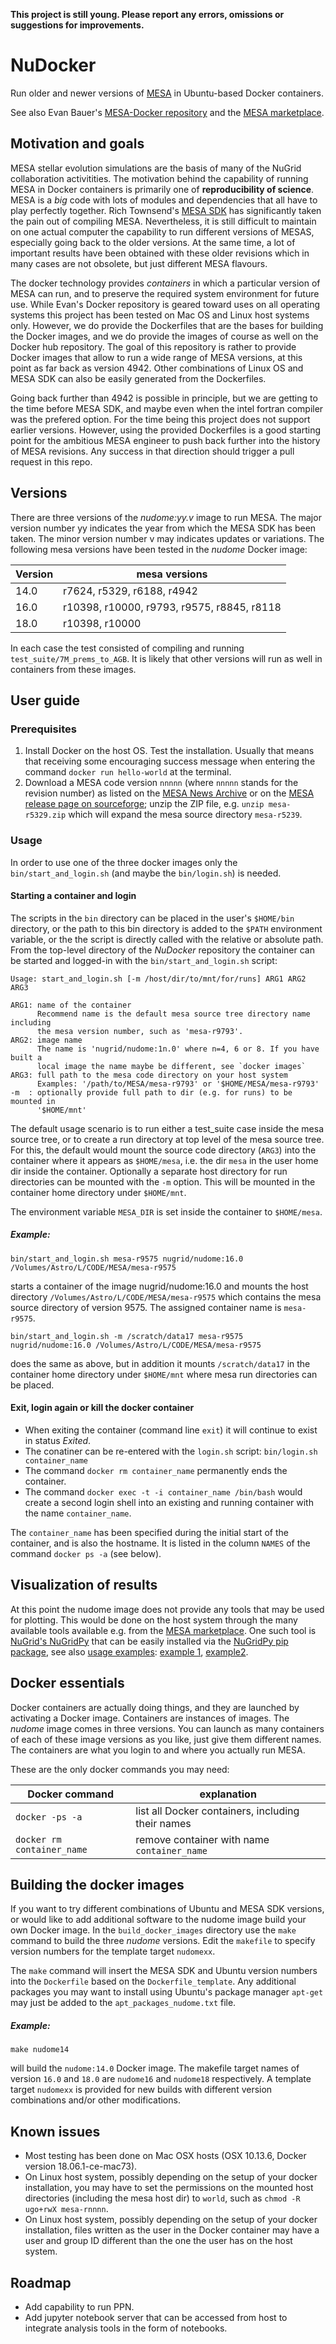 **This project is still young. Please report any errors, omissions or suggestions for improvements.**


# NuDocker
Run older and newer versions of [MESA](http://mesa.sourceforge.net) in Ubuntu-based Docker containers.

See also Evan Bauer's [MESA-Docker repository](https://github.com/evbauer/MESA-Docker) and the [MESA marketplace](http://www.mesastars.org).

## Motivation and goals
MESA stellar evolution simulations are the basis of many of the NuGrid collaboration activitities. The motivation behind the capability of running MESA in Docker containers is primarily one of **reproducibility of science**. MESA is a _big_ code with lots of modules and dependencies that all have to play perfectly together. Rich Townsend's [MESA SDK](http://www.astro.wisc.edu/~townsend/static.php?ref=mesasdk) has significantly taken the pain out of compiling MESA. Nevertheless, it is still difficult to maintain on one actual computer the capability to run different versions of MESAS, especially going back to the older versions. At the same time, a lot of important results have been obtained with these older revisions which in many cases are not obsolete, but just different MESA flavours. 

The docker technology provides _containers_ in which a particular version of MESA can run, and to preserve the required system environment for future use. While Evan's Docker repository is geared toward uses on all operating systems this project has been tested on Mac OS and Linux host systems only. However, we do provide the Dockerfiles that are the bases for building the Docker images, and we do provide the images of course as well on the Docker hub repository. The goal of this repository is rather to provide Docker images that allow to run a wide range of MESA versions, at this point as far back as version 4942. Other combinations of Linux OS and MESA SDK can also be easily generated from the Dockerfiles.

Going back further than 4942 is possible in principle, but we are getting to the time before MESA SDK, and maybe even when the intel fortran compiler was the prefered option. For the time being this project does not support earlier versions. However, using the provided Dockerfiles is a good starting point for the ambitious MESA engineer to push back further into the history of MESA revisions.  Any success in that direction should trigger a pull request in this repo. 

## Versions
There are three versions of the _nudome:yy.v_ image  to run MESA. The major version number yy indicates the year from which the MESA SDK has been taken. The minor version number v may indicates updates or variations. The following mesa versions have been tested in the _nudome_ Docker image:

Version | mesa versions
------|--------------
14.0 | r7624, r5329, r6188, r4942
16.0 | r10398, r10000, r9793, r9575, r8845, r8118
18.0 | r10398, r10000 
 
In each case the test consisted of compiling and running `test_suite/7M_prems_to_AGB`. It is likely that other versions will run as well in containers from these images.

## User guide

### Prerequisites
1. Install Docker on the host OS. Test the installation. Usually that means that receiving some encouraging success message when entering the command `docker run hello-world` at the terminal.
2. Download a MESA code version `nnnnn` (where `nnnnn` stands for the revision number) as listed on the [MESA News Archive](http://mesa.sourceforge.net/news.html) or on the [MESA release page on sourceforge](https://sourceforge.net/projects/mesa/files/releases); unzip the ZIP file, e.g. `unzip mesa-r5329.zip` which will expand the mesa source directory `mesa-r5239`.

### Usage
In order to use one of the three docker images only the `bin/start_and_login.sh` (and maybe the `bin/login.sh`) is needed. 

#### Starting a container and login

The scripts in the `bin` directory can be placed in the user's
`$HOME/bin` directory, or the path to this bin directory is added to
the `$PATH` environment variable, or the the script is directly called with 
the relative or absolute path. From the top-level directory of
the _NuDocker_ repository the container can be started and logged-in with the
`bin/start_and_login.sh` script:

```
Usage: start_and_login.sh [-m /host/dir/to/mnt/for/runs] ARG1 ARG2 ARG3

ARG1: name of the container 
      Recommend name is the default mesa source tree directory name including
      the mesa version number, such as 'mesa-r9793'.
ARG2: image name
      The name is 'nugrid/nudome:1n.0' where n=4, 6 or 8. If you have built a 
      local image the name maybe be different, see `docker images`
ARG3: full path to the mesa code directory on your host system
      Examples: '/path/to/MESA/mesa-r9793' or '$HOME/MESA/mesa-r9793'
-m  : optionally provide full path to dir (e.g. for runs) to be mounted in
      '$HOME/mnt'
```

The default usage scenario is to run either a test_suite case inside
the mesa source tree, or to create a run directory at top level of the
mesa source tree. For this, the default would mount the source code
directory (`ARG3`) into the container where it appears as `$HOME/mesa`,
i.e. the dir `mesa` in the user home dir inside the
container. Optionally a separate host directory for run directories
can be mounted with the `-m` option. This will be mounted in the
container home directory under `$HOME/mnt`.

The environment variable `MESA_DIR` is set inside the container to `$HOME/mesa`.

##### Example: 
```
bin/start_and_login.sh mesa-r9575 nugrid/nudome:16.0 /Volumes/Astro/L/CODE/MESA/mesa-r9575
```
starts a container of the image nugrid/nudome:16.0 and mounts the host directory `/Volumes/Astro/L/CODE/MESA/mesa-r9575` which contains the mesa source directory of version 9575. The assigned container name is `mesa-r9575`. 

```
bin/start_and_login.sh -m /scratch/data17 mesa-r9575 nugrid/nudome:16.0 /Volumes/Astro/L/CODE/MESA/mesa-r9575
```
does the same as above, but in addition it mounts `/scratch/data17` in the container home directory under `$HOME/mnt` where mesa run directories can be placed. 

#### Exit, login again or kill the docker container

* When exiting the container (command line `exit`) it will continue to exist in status _Exited_. 
* The conatiner can be re-entered with the `login.sh` script: `bin/login.sh container_name`
* The command `docker rm container_name` permanently ends the container.
* The command `docker exec -t -i container_name /bin/bash` would create a second login shell into an existing and running container with the name `container_name`.

The `container_name` has been specified during the initial start of the container, and is also the hostname. It is listed in the column `NAMES` of the command `docker ps -a` (see below).

## Visualization of results 

At this point the nudome image does not provide any tools that may be used for plotting. This would be done on the host system through the many available tools available e.g. from
the [MESA marketplace](http://mesastar.org). One such tool is
[NuGrid's NuGridPy](https://nugrid.github.io/NuGridPy) that can be
easily installed via the [NuGridPy pip
package](https://pypi.org/project/NuGridpy), see also [usage
examples](https://github.com/NuGrid/wendi-examples): [example
1](https://github.com/NuGrid/wendi-examples/blob/master/Stellar%20evolution%20and%20nucleosynthesis%20data/Star_explore.ipynb),
[example2](https://github.com/NuGrid/wendi-examples/blob/master/Stellar%20evolution%20and%20nucleosynthesis%20data/Examples/Teaching_explore_MESA_stellar_evolution.ipynb).


## Docker essentials

Docker containers are actually doing things, and they are launched by
activating a Docker image. Containers are instances of images. The
_nudome_ image comes in three versions. You can launch as many
containers of each of these image versions as you like, just give them
different names. The containers are what you login to and where you
actually run MESA.

These are the only docker commands you may need:

Docker command | explanation
---------------|-------------
`docker -ps -a` | list all Docker containers, including their names
`docker rm container_name` | remove container with name `container_name`


## Building the docker images

If you want to try different combinations of Ubuntu and MESA SDK
versions, or would like to add additional software to the nudome
image build your own Docker image. In the `build_docker_images`
directory use the `make` command to build the three _nudome_
versions. Edit the `makefile` to specify version numbers for the
template target `nudomexx`.

The `make` command will insert the MESA SDK and Ubuntu version numbers into the
`Dockerfile` based on the `Dockerfile_template`. Any additional
packages you may want to install using Ubuntu's package manager
`apt-get` may just be added to the `apt_packages_nudome.txt` file.

##### Example:

```
make nudome14
```
will build the `nudome:14.0` Docker image. The makefile target names of version `16.0` and `18.0` are `nudome16` and `nudome18` respectively. A template target `nudomexx` is provided for new builds with different version combinations and/or other modifications. 

## Known issues

* Most testing has been done on Mac OSX hosts (OSX 10.13.6, Docker version 18.06.1-ce-mac73).
* On Linux host system, possibly depending on the setup of your docker installation, you may have to set the permissions on the mounted host directories (including the mesa host dir) to `world`, such as `chmod -R ugo+rwX mesa-rnnnn`.
* On Linux host system, possibly depending on the setup of your docker installation, files written as the user in the Docker container may have a user and group ID different than the one the user has on the host system.

## Roadmap
* Add capability to run PPN.
* Add jupyter notebook server that can be accessed from host to integrate analysis tools in the form of notebooks.
